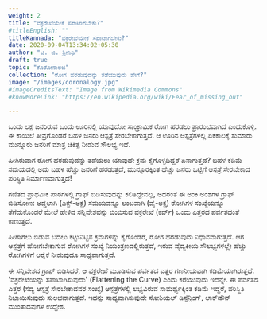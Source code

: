```yaml
---
weight: 2
title: "ವಕ್ರರೇಖೆಯೇಕೆ ಸಪಾಟಾಗಬೇಕು?"
#titleEnglish: ""
titleKannada: "ವಕ್ರರೇಖೆಯೇಕೆ ಸಪಾಟಾಗಬೇಕು?"
date: 2020-09-04T13:34:02+05:30
author: "ಟಿ. ಜಿ. ಶ್ರೀನಿಧಿ"
draft: true
topic: "ಕೊರೋನಾಲಜಿ"
collection: "ರೋಗ ಹರಡುವುದನ್ನು ತಡೆಯುವುದು ಹೇಗೆ?"
image: "/images/coronalogy.jpg"
#imageCreditsText: "Image from Wikimedia Commons"
#knowMoreLink: "https://en.wikipedia.org/wiki/Fear_of_missing_out"

---
```


ಒಂದು ಲಕ್ಷ ಜನರಿರುವ ಒಂದು ಊರಿನಲ್ಲಿ ಯಾವುದೋ ಸಾಂಕ್ರಾಮಿಕ ರೋಗ ಹರಡಲು ಪ್ರಾರಂಭವಾಗಿದೆ ಎಂದುಕೊಳ್ಳಿ. ಈ ಕಾಯಿಲೆ ತೀವ್ರಗೊಂಡರೆ ಬಹಳ ಜನರು ಆಸ್ಪತ್ರೆ ಸೇರಬೇಕಾಗುತ್ತದೆ. ಆ ಊರಿನ ಆಸ್ಪತ್ರೆಗಳಲ್ಲಿ ಏಕಕಾಲಕ್ಕೆ ಸುಮಾರು ಮುನ್ನೂರು ಜನರಿಗೆ ಮಾತ್ರ ಚಿಕಿತ್ಸೆ ನೀಡುವ ಸೌಲಭ್ಯ ಇದೆ.

ಹೀಗಿರುವಾಗ ರೋಗ ಹರಡುವುದನ್ನು ತಡೆಯಲು ಯಾವುದೇ ಕ್ರಮ ಕೈಗೊಳ್ಳದಿದ್ದರೆ ಏನಾಗುತ್ತದೆ? ಬಹಳ ಕಡಿಮೆ ಸಮಯದಲ್ಲಿ ಅದು ಬಹಳ ಹೆಚ್ಚು ಜನರಿಗೆ ಹರಡುತ್ತದೆ, ಮುನ್ನೂರಕ್ಕಿಂತ ಹೆಚ್ಚು ಜನರು ಒಟ್ಟಿಗೆ ಆಸ್ಪತ್ರೆ ಸೇರಬೇಕಾದ ಪರಿಸ್ಥಿತಿ ನಿರ್ಮಾಣವಾಗುತ್ತದೆ!

ಗಣಿತದ ಪ್ರಾಥಮಿಕ ಪಾಠಗಳಲ್ಲಿ ಗ್ರಾಫ್ ಬಿಡಿಸುವುದನ್ನು ಕಲಿತಿದ್ದೇವಲ್ಲ, ಅದರಂತೆ ಈ ಅಂಕಿ ಅಂಶಗಳ ಗ್ರಾಫ್ ಬಿಡಿಸೋಣ: ಅಡ್ಡಲಾಗಿ (ಎಕ್ಸ್-ಅಕ್ಷ) ಸಮಯವನ್ನೂ ಲಂಬವಾಗಿ (ವೈ-ಅಕ್ಷ) ರೋಗಿಗಳ ಸಂಖ್ಯೆಯನ್ನೂ ತೆಗೆದುಕೊಂಡರೆ ಮೇಲೆ ಹೇಳಿದ ಸನ್ನಿವೇಶವನ್ನು ಬಿಂಬಿಸುವ ವಕ್ರರೇಖೆ (ಕರ್ವ್) ಒಂದು ಎತ್ತರದ ಪರ್ವತದಂತೆ ಕಾಣುತ್ತದೆ.

ಹೀಗಾಗಲು ಬಿಡುವ ಬದಲು ಕಟ್ಟುನಿಟ್ಟಿನ ಕ್ರಮಗಳನ್ನು ಕೈಗೊಂಡರೆ, ರೋಗ ಹರಡುವುದು ನಿಧಾನವಾಗುತ್ತದೆ. ಆಗ ಆಸ್ಪತ್ರೆಗೆ ಹೋಗಬೇಕಾಗುವ ರೋಗಿಗಳ ಸಂಖ್ಯೆ ನಿಯಂತ್ರಣದಲ್ಲಿರುತ್ತದೆ, ಇರುವ ವೈದ್ಯಕೀಯ ಸೌಲಭ್ಯಗಳಲ್ಲೇ ಹೆಚ್ಚು ರೋಗಿಗಳಿಗೆ ಆರೈಕೆ ನೀಡುವುದೂ ಸಾಧ್ಯವಾಗುತ್ತದೆ. 

ಈ ಸನ್ನಿವೇಶದ ಗ್ರಾಫ್ ಬಿಡಿಸಿದರೆ, ಆ ವಕ್ರರೇಖೆ ಮೂಡಿಸುವ ಪರ್ವತದ ಎತ್ತರ ಗಣನೀಯವಾಗಿ ಕಡಿಮೆಯಾಗಿರುತ್ತದೆ. 'ವಕ್ರರೇಖೆಯನ್ನು ಸಪಾಟಾಗಿಸುವುದು' (Flattening the Curve) ಎಂದು ಕರೆಯುವುದು ಇದನ್ನೇ. ಈ ಪರ್ವತದ ಎತ್ತರ (ಸದ್ಯ ಆಸ್ಪತ್ರೆ ಸೇರಬೇಕಾದವರ ಸಂಖ್ಯೆ) ಆಸ್ಪತ್ರೆಗಳಲ್ಲಿ ಲಭ್ಯವಿರುವ ಸಾಮರ್ಥ್ಯಕ್ಕಿಂತ ಕಡಿಮೆ ಇದ್ದರೆ, ಪರಿಸ್ಥಿತಿ ನಿಭಾಯಿಸುವುದು ಸುಲಭವಾಗುತ್ತದೆ. ಇದನ್ನು ಸಾಧ್ಯವಾಗಿಸುವುದೇ ಸೋಶಿಯಲ್ ಡಿಸ್ಟೆನ್ಸಿಂಗ್‌, ಲಾಕ್‌ಡೌನ್‌ ಮುಂತಾದವುಗಳ ಉದ್ದೇಶ. 


